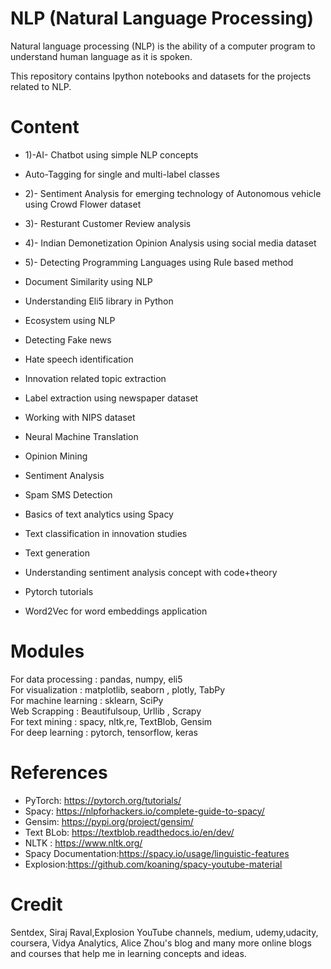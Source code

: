 # NLP (Natural Language Processing)

Natural language processing (NLP) is the ability of a computer program to understand human language as it is spoken.<br>

This repository contains Ipython notebooks and datasets for the projects related to NLP.

# Content

- 1)-AI- Chatbot using simple NLP concepts

- Auto-Tagging for single and multi-label classes

- 2)- Sentiment Analysis for emerging technology of Autonomous vehicle using Crowd Flower dataset

- 3)- Resturant Customer Review analysis

- 4)- Indian Demonetization Opinion Analysis using social media dataset

- 5)- Detecting Programming Languages using Rule based method

- Document Similarity using NLP

- Understanding Eli5 library in Python

- Ecosystem using NLP

- Detecting Fake news 

- Hate speech identification 

- Innovation related topic extraction

- Label extraction using newspaper dataset

- Working with NIPS dataset

- Neural Machine Translation

- Opinion Mining

- Sentiment Analysis

- Spam SMS Detection

- Basics of text analytics using Spacy

- Text classification in innovation studies

- Text generation

- Understanding sentiment analysis concept with code+theory

- Pytorch tutorials

- Word2Vec for word embeddings application


# Modules

For data processing : pandas, numpy, eli5 <br>
For visualization : matplotlib, seaborn , plotly, TabPy <br>
For machine learning : sklearn, SciPy <br>
Web Scrapping : Beautifulsoup, Urllib , Scrapy <br>
For text mining : spacy, nltk,re, TextBlob, Gensim <br>
For deep learning : pytorch, tensorflow, keras <br>

# References

- PyTorch: https://pytorch.org/tutorials/ <br>
- Spacy: https://nlpforhackers.io/complete-guide-to-spacy/
- Gensim: https://pypi.org/project/gensim/
- Text BLob: https://textblob.readthedocs.io/en/dev/
- NLTK : https://www.nltk.org/
- Spacy Documentation:https://spacy.io/usage/linguistic-features
- Explosion:https://github.com/koaning/spacy-youtube-material

# Credit

Sentdex, Siraj Raval,Explosion YouTube channels, medium, udemy,udacity, coursera, Vidya Analytics, Alice Zhou's blog and many more online blogs and courses that help me in learning concepts and ideas.
